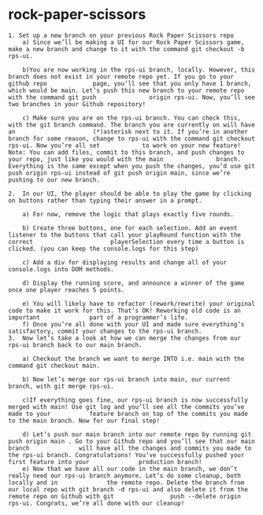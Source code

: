 # rock-paper-scissors
    1. Set up a new branch on your previous Rock Paper Scissors repo
        a) Since we’ll be making a UI for our Rock Paper Scissors game, make a new branch and change to it with the command git checkout -b rps-ui.

        b)You are now working in the rps-ui branch, locally. However, this branch does not exist in your remote repo yet. If you go to your github repo             page, you’ll see that you only have 1 branch, which would be main. Let’s push this new branch to your remote repo with the command git push               origin rps-ui. Now, you’ll see two branches in your Github repository!
        
        c) Make sure you are on the rps-ui branch. You can check this, with the git branch command. The branch you are currently on will have an                      (*)asterisk next to it. If you’re in another branch for some reason, change to rps-ui with the command git checkout rps-ui. Now you’re all set            to work on your new feature! Note: You can add files, commit to this branch, and push changes to your repo, just like you would with the main               branch. Everything is the same except when you push the changes, you’d use git push origin rps-ui instead of git push origin main, since we’re             pushing to our new branch.
        
    2.  In our UI, the player should be able to play the game by clicking on buttons rather than typing their answer in a prompt.
    
        a) For now, remove the logic that plays exactly five rounds.
        
        b) Create three buttons, one for each selection. Add an event listener to the buttons that call your playRound function with the correct                      playerSelection every time a button is clicked. (you can keep the console.logs for this step)
        
        c) Add a div for displaying results and change all of your console.logs into DOM methods.
        
        d) Display the running score, and announce a winner of the game once one player reaches 5 points.
        
        e) You will likely have to refactor (rework/rewrite) your original code to make it work for this. That’s OK! Reworking old code is an important              part of a programmer’s life.
        f) Once you’re all done with your UI and made sure everything’s satisfactory, commit your changes to the rps-ui branch.
    3.  Now let’s take a look at how we can merge the changes from our rps-ui branch back to our main branch.

        a) Checkout the branch we want to merge INTO i.e. main with the command git checkout main.

        b) Now let’s merge our rps-ui branch into main, our current branch, with git merge rps-ui.
        
        c)If everything goes fine, our rps-ui branch is now successfully merged with main! Use git log and you’ll see all the commits you’ve made to your           feature branch on top of the commits you made to the main branch. Now for our final step!
        
        d) Let’s push our main branch into our remote repo by running git push origin main . Go to your Github repo and you’ll see that our main branch              will have all the changes and commits you made to the rps-ui branch. Congratulations! You’ve successfully pushed your first feature into your              production branch!
        e) Now that we have all our code in the main branch, we don’t really need our rps-ui branch anymore. Let’s do some cleanup, both locally and in              the remote repo. Delete the branch from our local repo with git branch -d rps-ui and also delete it from the remote repo on Github with git                push --delete origin rps-ui. Congrats, we’re all done with our cleanup!
